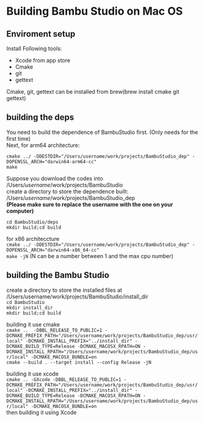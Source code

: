 
# Building Bambu Studio on Mac OS

## Enviroment setup
Install Following tools:  
- Xcode from app store  
- Cmake  
- git  
- gettext  

Cmake, git, gettext can be installed from brew(brew install cmake git gettext)

## building the deps
You need to build the dependence of BambuStudio first. (Only needs for the first time)  
Next, for arm64 architecture:
```shell
cmake ../ -DDESTDIR="/Users/username/work/projects/BambuStudio_dep" -DOPENSSL_ARCH="darwin64-arm64-cc"
make
```

Suppose you download the codes into /Users/_username_/work/projects/BambuStudio  
create a directory to store the dependence built: /Users/_username_/work/projects/BambuStudio_dep  
**(Please make sure to replace the username with the one on your computer)**  

`cd BambuStudio/deps`  
`mkdir build;cd build`  

for x86 architeccture  
`cmake ../ -DDESTDIR="/Users/username/work/projects/BambuStudio_dep" -DOPENSSL_ARCH="darwin64-x86_64-cc"`  
`make -jN`  (N can be a number between 1 and the max cpu number)  

## building the Bambu Studio
create a directory to store the installed files at /Users/username/work/projects/BambuStudio/install_dir  
`cd BambuStudio`  
`mkdir install_dir`  
`mkdir build;cd build`  

building it use cmake  
`cmake ..  -DBBL_RELEASE_TO_PUBLIC=1 -DCMAKE_PREFIX_PATH="/Users/username/work/projects/BambuStudio_dep/usr/local" -DCMAKE_INSTALL_PREFIX="../install_dir" -DCMAKE_BUILD_TYPE=Release -DCMAKE_MACOSX_RPATH=ON -DCMAKE_INSTALL_RPATH="/Users/username/work/projects/BambuStudio_dep/usr/local" -DCMAKE_MACOSX_BUNDLE=on`  
`cmake --build . --target install --config Release -jN`  

building it use xcode  
`cmake .. -GXcode -DBBL_RELEASE_TO_PUBLIC=1 -DCMAKE_PREFIX_PATH="/Users/username/work/projects/BambuStudio_dep/usr/local" -DCMAKE_INSTALL_PREFIX="../install_dir" -DCMAKE_BUILD_TYPE=Release -DCMAKE_MACOSX_RPATH=ON -DCMAKE_INSTALL_RPATH="/Users/username/work/projects/BambuStudio_dep/usr/local" -DCMAKE_MACOSX_BUNDLE=on`  
then building it using Xcode